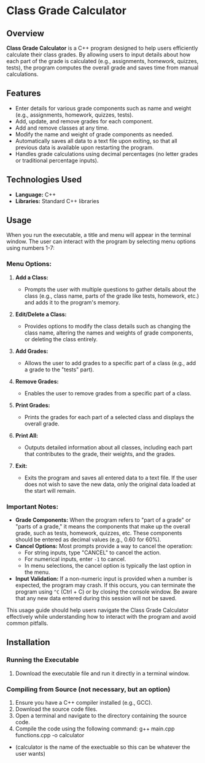 # Class Grade Calculator

## Overview
**Class Grade Calculator** is a C++ program designed to help users efficiently calculate their class grades. By allowing users to input details about how each part of the grade is calculated (e.g., assignments, homework, quizzes, tests), the program computes the overall grade and saves time from manual calculations.

## Features
- Enter details for various grade components such as name and weight (e.g., assignments, homework, quizzes, tests).
- Add, update, and remove grades for each component.
- Add and remove classes at any time.
- Modify the name and weight of grade components as needed.
- Automatically saves all data to a text file upon exiting, so that all previous data is available upon restarting the program.
- Handles grade calculations using decimal percentages (no letter grades or traditional percentage inputs).

## Technologies Used
- **Language:** C++
- **Libraries:** Standard C++ libraries

## Usage
When you run the executable, a title and menu will appear in the terminal window. The user can interact with the program by selecting menu options using numbers 1-7:

### Menu Options:
1. **Add a Class:**  
   - Prompts the user with multiple questions to gather details about the class (e.g., class name, parts of the grade like tests, homework, etc.) and adds it to the program's memory.

2. **Edit/Delete a Class:**  
   - Provides options to modify the class details such as changing the class name, altering the names and weights of grade components, or deleting the class entirely.

3. **Add Grades:**  
   - Allows the user to add grades to a specific part of a class (e.g., add a grade to the "tests" part).

4. **Remove Grades:**  
   - Enables the user to remove grades from a specific part of a class.

5. **Print Grades:**  
   - Prints the grades for each part of a selected class and displays the overall grade.

6. **Print All:**  
   - Outputs detailed information about all classes, including each part that contributes to the grade, their weights, and the grades.

7. **Exit:**  
   - Exits the program and saves all entered data to a text file. If the user does not wish to save the new data, only the original data loaded at the start will remain.

### Important Notes:
- **Grade Components:** When the program refers to "part of a grade" or "parts of a grade," it means the components that make up the overall grade, such as tests, homework, quizzes, etc. These components should be entered as decimal values (e.g., 0.60 for 60%).
- **Cancel Options:** Most prompts provide a way to cancel the operation:
  - For string inputs, type "CANCEL" to cancel the action.
  - For numerical inputs, enter `-1` to cancel.
  - In menu selections, the cancel option is typically the last option in the menu.
- **Input Validation:** If a non-numeric input is provided when a number is expected, the program may crash. If this occurs, you can terminate the program using `^C` (Ctrl + C) or by closing the console window. Be aware that any new data entered during this session will not be saved.

This usage guide should help users navigate the Class Grade Calculator effectively while understanding how to interact with the program and avoid common pitfalls.

## Installation
### Running the Executable
1. Download the executable file and run it directly in a terminal window.

### Compiling from Source (not necessary, but an option)
1. Ensure you have a C++ compiler installed (e.g., GCC).
2. Download the source code files.
3. Open a terminal and navigate to the directory containing the source code.
4. Compile the code using the following command:
   g++ main.cpp functions.cpp -o calculator
   
- (calculator is the name of the exectuable so this can be whatever the user wants)
